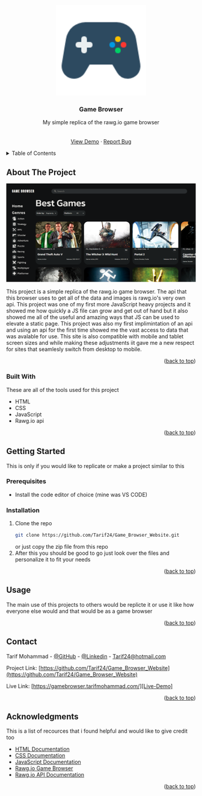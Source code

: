<a id="readme-top"></a>

<!-- PROJECT LOGO -->
<br />
<div align="center">
  <a href="https://github.com/Tarif24/Game_Browser_Website">
    <img src="assets/controller-tab-icon.png" alt="Logo" width="240" height="240">
  </a>

  <h3 align="center">Game Browser</h3>

  <p align="center">
    My simple replica of the rawg.io game browser
    <br />
    <br />
    <br />
    <a href="https://gamebrowser.tarifmohammad.com/">View Demo</a>
    &middot;
    <a href="https://github.com/Tarif24/Game_Browser_Website/issues/new">Report Bug</a>
  </p>
</div>

<!-- TABLE OF CONTENTS -->
<details>
  <summary>Table of Contents</summary>
  <ol>
    <li>
      <a href="#about-the-project">About The Project</a>
      <ul>
        <li><a href="#built-with">Built With</a></li>
      </ul>
    </li>
    <li>
      <a href="#getting-started">Getting Started</a>
      <ul>
        <li><a href="#prerequisites">Prerequisites</a></li>
        <li><a href="#installation">Installation</a></li>
      </ul>
    </li>
    <li><a href="#usage">Usage</a></li>
    <li><a href="#contact">Contact</a></li>
    <li><a href="#acknowledgments">Acknowledgments</a></li>
  </ol>
</details>

<!-- ABOUT THE PROJECT -->

## About The Project

[![Product Name Screen Shot][product-screenshot]][Live-Demo]

This project is a simple replica of the rawg.io game browser. The api that this browser uses to get all of the data and images is rawg.io's very own api. This project was one of my first more JavaScript heavy projects and it showed me how quickly a JS file can grow and get out of hand but it also showed me all of the useful and amazing ways that JS can be used to elevate a static page. This project was also my first implimintation of an api and using an api for the first time showed me the vast access to data that was avalable for use. This site is also compatible with mobile and tablet screen sizes and while making these adjustments iit gave me a new respect for sites that seamlesly switch from desktop to mobile.

<p align="right">(<a href="#readme-top">back to top</a>)</p>

### Built With

These are all of the tools used for this project

-   HTML
-   CSS
-   JavaScript
-   Rawg.io api

<p align="right">(<a href="#readme-top">back to top</a>)</p>

<!-- GETTING STARTED -->

## Getting Started

This is only if you would like to replicate or make a project similar to this

### Prerequisites

-   Install the code editor of choice (mine was VS CODE)

### Installation

1. Clone the repo
    ```sh
    git clone https://github.com/Tarif24/Game_Browser_Website.git
    ```
    or just copy the zip file from this repo
2. After this you should be good to go just look over the files and personalize it to fit your needs

<p align="right">(<a href="#readme-top">back to top</a>)</p>

<!-- USAGE EXAMPLES -->

## Usage

The main use of this projects to others would be replicte it or use it like how everyone else would and that would be as a game browser

<p align="right">(<a href="#readme-top">back to top</a>)</p>

<!-- CONTACT -->

## Contact

Tarif Mohammad - [@GitHub](https://github.com/Tarif24) - [@Linkedin](https://www.linkedin.com/in/tarif-mohammad/) - Tarif24@hotmail.com

Project Link: [https://github.com/Tarif24/Game_Browser_Website](https://github.com/Tarif24/Game_Browser_Website)

Live Link: [https://gamebrowser.tarifmohammad.com/][Live-Demo]

<p align="right">(<a href="#readme-top">back to top</a>)</p>

<!-- ACKNOWLEDGMENTS -->

## Acknowledgments

This is a list of recources that i found helpful and would like to give credit too

-   [HTML Documentation](https://developer.mozilla.org/en-US/docs/Web/HTML)
-   [CSS Documentation](https://developer.mozilla.org/en-US/docs/Web/CSS)
-   [JavaScript Documentation](https://developer.mozilla.org/en-US/docs/Web/JavaScript)
-   [Rawg.io Game Browser](https://rawg.io/games)
-   [Rawg.io API Documentation](https://api.rawg.io/docs/)

<p align="right">(<a href="#readme-top">back to top</a>)</p>

<!-- MARKDOWN LINKS & IMAGES -->
<!-- https://www.markdownguide.org/basic-syntax/#reference-style-links -->

[product-screenshot]: assets/readme-image.png
[Live-Demo]: https://gamebrowser.tarifmohammad.com/
